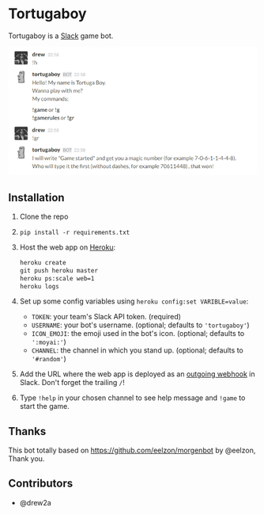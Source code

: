 # Tortugaboy
Tortugaboy is a [Slack](https://slack.com/) game bot.

![screenshot](screenshot.png)

## Installation

1. Clone the repo
2. `pip install -r requirements.txt`
3. Host the web app on [Heroku](http://heroku.com):

    ```
    heroku create
    git push heroku master
    heroku ps:scale web=1
    heroku logs
    ```
4. Set up some config variables using `heroku config:set VARIBLE=value`:
   - `TOKEN`: your team's Slack API token. (required)
   - `USERNAME`: your bot's username. (optional; defaults to `'tortugaboy'`)
   - `ICON_EMOJI`: the emoji used in the bot's icon. (optional; defaults to `':moyai:'`)
   - `CHANNEL`: the channel in which you stand up. (optional; defaults to `'#random'`)
  
5. Add the URL where the web app is deployed as an [outgoing webhook](https://my.slack.com/services/new/outgoing-webhook) in Slack. Don't forget the trailing `/`!
6. Type `!help` in your chosen channel to see help message and `!game` to start the game.

## Thanks
This bot totally based on https://github.com/eelzon/morgenbot by @eelzon, Thank you.

## Contributors
* @drew2a